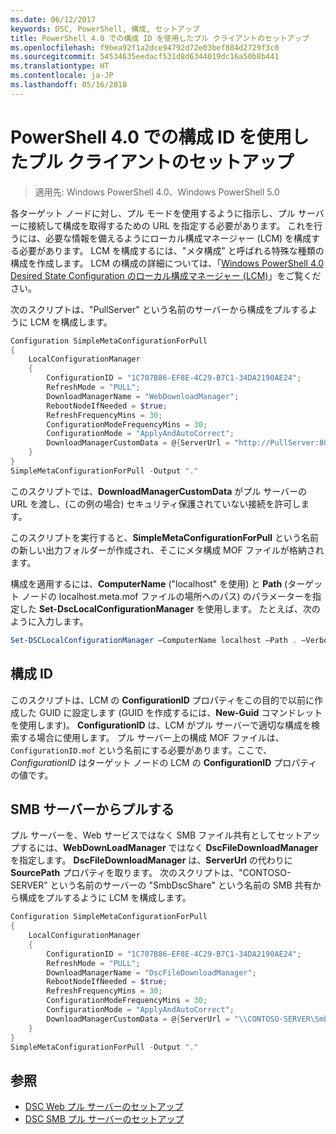 ```yaml
---
ms.date: 06/12/2017
keywords: DSC, PowerShell, 構成, セットアップ
title: PowerShell 4.0 での構成 ID を使用したプル クライアントのセットアップ
ms.openlocfilehash: f9bea92f1a2dce94792d72e03bef884d2729f3c0
ms.sourcegitcommit: 54534635eedacf531d8d6344019dc16a50b8b441
ms.translationtype: HT
ms.contentlocale: ja-JP
ms.lasthandoff: 05/16/2018
---
```

# <a name="setting-up-a-pull-client-using-configuration-id-in-powershell-40"></a>PowerShell 4.0 での構成 ID を使用したプル クライアントのセットアップ

>適用先: Windows PowerShell 4.0、Windows PowerShell 5.0

各ターゲット ノードに対し、プル モードを使用するように指示し、プル サーバーに接続して構成を取得するための URL を指定する必要があります。 これを行うには、必要な情報を備えるようにローカル構成マネージャー (LCM) を構成する必要があります。 LCM を構成するには、"メタ構成" と呼ばれる特殊な種類の構成を作成します。 LCM の構成の詳細については、「[Windows PowerShell 4.0 Desired State Configuration のローカル構成マネージャー (LCM)](metaConfig4.md)」をご覧ください。

次のスクリプトは、"PullServer" という名前のサーバーから構成をプルするように LCM を構成します。

```powershell
Configuration SimpleMetaConfigurationForPull
{
    LocalConfigurationManager
    {
        ConfigurationID = "1C707B86-EF8E-4C29-B7C1-34DA2190AE24";
        RefreshMode = "PULL";
        DownloadManagerName = "WebDownloadManager";
        RebootNodeIfNeeded = $true;
        RefreshFrequencyMins = 30;
        ConfigurationModeFrequencyMins = 30;
        ConfigurationMode = "ApplyAndAutoCorrect";
        DownloadManagerCustomData = @{ServerUrl = "http://PullServer:8080/PSDSCPullServer/PSDSCPullServer.svc"; AllowUnsecureConnection = “TRUE”}
    }
}
SimpleMetaConfigurationForPull -Output "."
```

このスクリプトでは、**DownloadManagerCustomData** がプル サーバーの URL を渡し、(この例の場合) セキュリティ保護されていない接続を許可します。

このスクリプトを実行すると、**SimpleMetaConfigurationForPull** という名前の新しい出力フォルダーが作成され、そこにメタ構成 MOF ファイルが格納されます。

構成を適用するには、**ComputerName** ("localhost" を使用) と **Path** (ターゲット ノードの localhost.meta.mof ファイルの場所へのパス) のパラメーターを指定した **Set-DscLocalConfigurationManager** を使用します。 たとえば、次のように入力します。
```powershell
Set-DSCLocalConfigurationManager –ComputerName localhost –Path . –Verbose.
```

## <a name="configuration-id"></a>構成 ID
このスクリプトは、LCM の **ConfigurationID** プロパティをこの目的で以前に作成した GUID に設定します (GUID を作成するには、**New-Guid** コマンドレットを使用します)。 **ConfigurationID** は、LCM がプル サーバーで適切な構成を検索する場合に使用します。 プル サーバー上の構成 MOF ファイルは、`ConfigurationID.mof` という名前にする必要があります。ここで、*ConfigurationID* はターゲット ノードの LCM の **ConfigurationID** プロパティの値です。

## <a name="pulling-from-an-smb-server"></a>SMB サーバーからプルする

プル サーバーを、Web サービスではなく SMB ファイル共有としてセットアップするには、**WebDownLoadManager** ではなく **DscFileDownloadManager** を指定します。
**DscFileDownloadManager** は、**ServerUrl** の代わりに **SourcePath** プロパティを取ります。 次のスクリプトは、"CONTOSO-SERVER" という名前のサーバーの "SmbDscShare" という名前の SMB 共有から構成をプルするように LCM を構成します。

```powershell
Configuration SimpleMetaConfigurationForPull
{
    LocalConfigurationManager
    {
        ConfigurationID = "1C707B86-EF8E-4C29-B7C1-34DA2190AE24";
        RefreshMode = "PULL";
        DownloadManagerName = "DscFileDownloadManager";
        RebootNodeIfNeeded = $true;
        RefreshFrequencyMins = 30;
        ConfigurationModeFrequencyMins = 30;
        ConfigurationMode = "ApplyAndAutoCorrect";
        DownloadManagerCustomData = @{ServerUrl = "\\CONTOSO-SERVER\SmbDscShare"}
    }
}
SimpleMetaConfigurationForPull -Output "."
```

## <a name="see-also"></a>参照

- [DSC Web プル サーバーのセットアップ](pullServer.md)
- [DSC SMB プル サーバーのセットアップ](pullServerSMB.md)